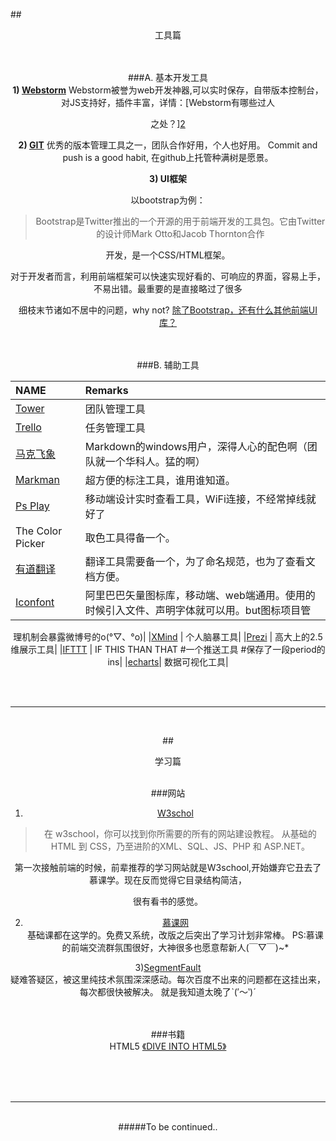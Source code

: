  
 

##<center>工具篇<center/>

<br/><br/>
###A. 基本开发工具
<br/>
**1) [Webstorm][1]**
Webstorm被誉为web开发神器,可以实时保存，自带版本控制台，对JS支持好，插件丰富，详情：[Webstorm有哪些过人

之处？][2]


**2) [GIT][3]**
优秀的版本管理工具之一，团队合作好用，个人也好用。
Commit and push is a good habit, 在github上托管种满树是愿景。


**3) UI框架**

以bootstrap为例：
> Bootstrap是Twitter推出的一个开源的用于前端开发的工具包。它由Twitter的设计师Mark Otto和Jacob Thornton合作

开发，是一个CSS/HTML框架。

对于开发者而言，利用前端框架可以快速实现好看的、可响应的界面，容易上手，不易出错。最重要的是直接略过了很多

细枝末节诸如不居中的问题，why not?
[除了Bootstrap，还有什么其他前端UI库？][4]

<br/><br/>
###B. 辅助工具
<br/>


|NAME|Remarks|
|:----|:------|
|[Tower][14]   | 团队管理工具|
|[Trello][15] |  任务管理工具|
|[马克飞象][12]   |    Markdown的windows用户，深得人心的配色啊（团队就一个华科人。猛的啊）|
|[Markman][9]    |   超方便的标注工具，谁用谁知道。|
|[Ps Play][10]    |    移动端设计实时查看工具，WiFi连接，不经常掉线就好了|
|The Color Picker  | 取色工具得备一个。|
|[有道翻译][11]    |  翻译工具需要备一个，为了命名规范，也为了查看文档方便。
|[Iconfont][7]   |  阿里巴巴矢量图标库，移动端、web端通用。使用的时候引入文件、声明字体就可以用。but图标项目管

理机制会暴露微博号的o(°▽、°o)|
|[XMind][16] | 个人脑暴工具|
|[Prezi][17]  | 高大上的2.5维展示工具|
|[IFTTT][18] | IF THIS THAN THAT #一个推送工具 #保存了一段period的ins|
|[echarts][19]| 数据可视化工具|

<br/><br/>

----------
<br/>


##<center>学习篇<center/>
<br/>


###网站
<br/>
1) [W3schol][8] 
> 在 w3school，你可以找到你所需要的所有的网站建设教程。
从基础的 HTML 到 CSS，乃至进阶的XML、SQL、JS、PHP 和 ASP.NET。

第一次接触前端的时候，前辈推荐的学习网站就是W3school,开始嫌弃它丑去了慕课学。现在反而觉得它目录结构简洁，

很有看书的感觉。

2) [慕课网][5]  
基础课都在这学的。免费又系统，改版之后突出了学习计划非常棒。
PS:慕课的前端交流群氛围很好，大神很多也愿意帮新人(￣▽￣)~* 

3)[SegmentFault][6]  
疑难答疑区，被这里纯技术氛围深深感动。每次百度不出来的问题都在这挂出来，每次都很快被解决。
就是我知道太晚了ˋ(′～‵)ˊ 





<br/><br/>
###书籍
<br/>
HTML5 [《DIVE INTO HTML5》][13]


<br/>
<br/>
<br/>

----------

<br/>
#####To be continued..

<br/>







  [1]: http://www.jetbrains.com/webstorm/
  [2]: http://www.zhihu.com/question/20936155
  [3]: http://git-scm.com/download/
  [4]: http://segmentfault.com/q/1010000000209273
  [5]: http://www.imooc.com
  [6]: http://segmentfault.com
  [7]: http://www.iconfont.cn
  [8]: http://www.w3school.com.cn/index.html
  [9]: http://www.getmarkman.com
  [10]: http://isux.tencent.com/app/psplay
  [11]: http://dict.youdao.com
  [12]: http://www.maxiang.info
  [13]: http://diveintohtml5.info
  [14]: http://tower.im
  [15]: https://trello.com
  [16]: http://www.xmind.net/cn/
  [17]: https://prezi.com
  [18]: https://ifttt.com
  [19]: http://echarts.baidu.com/index.html
